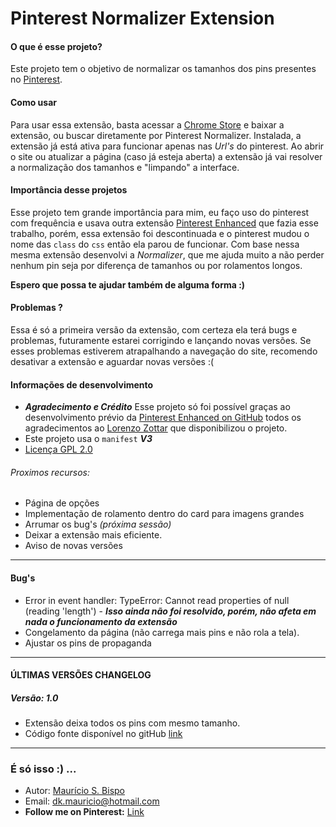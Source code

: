 # Pinterest Normalizer Extension

#### O que é esse projeto?
Este projeto tem o objetivo de normalizar os tamanhos dos pins presentes no [Pinterest](https://br.pinterest.com).

#### Como usar
Para usar essa extensão, basta acessar a [Chrome Store](https://chrome.google.com/webstore/category/extensions?hl=pt-br) e baixar a extensão, ou buscar diretamente por Pinterest Normalizer. Instalada, a extensão já está ativa para funcionar apenas nas *Url's* do pinterest. Ao abrir o site ou atualizar a página (caso já esteja aberta) a extensão já vai resolver a normalização dos tamanhos e "limpando" a interface.

#### Importância desse projetos
Esse projeto tem grande importância para mim, eu faço uso do pinterest com frequência e usava outra extensão [Pinterest Enhanced](https://chrome.google.com/webstore/detail/pinterest-enhanced/egpachgbfnbpkceigfpcpicekmiehame) que fazia esse trabalho, porém, essa extensão foi descontinuada e o pinterest mudou o nome das `class` do `css` então ela parou de funcionar.
Com base nessa mesma extensão desenvolvi a *Normalizer*, que me ajuda muito a não perder nenhum pin seja por diferença de tamanhos ou por rolamentos longos.

**Espero que possa te ajudar também de alguma forma :)**

#### Problemas ?
Essa é só a primeira versão da extensão, com certeza ela terá bugs e problemas, futuramente estarei corrigindo e lançando novas versões. Se esses problemas estiverem atrapalhando a navegação do site, recomendo desativar a extensão e aguardar novas versões :(

#### Informações de desenvolvimento
* ***Agradecimento e Crédito*** Esse projeto só foi possível graças ao desenvolvimento prévio da [Pinterest Enhanced on GitHub](https://github.com/lordgiotto/pinterest-enhanced) todos os agradecimentos ao [Lorenzo Zottar](https://github.com/lordgiotto) que disponibilizou o projeto.
* Este projeto usa o `manifest` ***V3***
* [Licença GPL 2.0](https://github.com/mauricio-fenix/chrome-extension/blob/main/LICENSE)

###### Proximos recursos:
- Página de opções
- Implementação de rolamento dentro do card para imagens grandes
- Arrumar os bug's *(próxima sessão)*
- Deixar a extensão mais eficiente.
- Aviso de novas versões

---
#### Bug's

* Error in event handler: TypeError: Cannot read properties of null (reading 'length') - ***Isso ainda não foi resolvido, porém, não afeta em nada o funcionamento da extensão***
* Congelamento da página (não carrega mais pins e não rola a tela).
* Ajustar os pins de propaganda

---
#### ÚLTIMAS VERSÕES CHANGELOG
##### Versão: 1.0
- Extensão deixa todos os pins com mesmo tamanho.
- Código fonte disponível no gitHub [link](https://github.com/mauricio-fenix/chrome-extension.git)

---

### É só isso :) ...
- Autor: [Maurício S. Bispo]()
- Email: [dk.mauricio@hotmail.com](mailto:dk.mauricio@hotmail.com)
- **Follow me on Pinterest:** [Link](https://pin.it/3ockOvI)